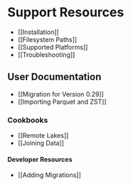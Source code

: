 # Support Resources

- [[Installation]]
- [[Filesystem Paths]]
- [[Supported Platforms]]
- [[Troubleshooting]]

## User Documentation

- [[Migration for Version 0.29]]
- [[Importing Parquet and ZST]]

### Cookbooks

- [[Remote Lakes]]
- [[Joining Data]]

#### Developer Resources

- [[Adding Migrations]]
